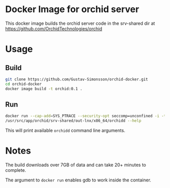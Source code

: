 # Docker Image for orchid server

This docker image builds the orchid server code in the srv-shared dir at https://github.com/OrchidTechnologies/orchid

# Usage

## Build
```bash
git clone https://github.com/Gustav-Simonsson/orchid-docker.git
cd orchid-docker
docker image build -t orchid:0.1 .
```
## Run

```bash
docker run --cap-add=SYS_PTRACE --security-opt seccomp=unconfined -i -t orchid:0.1 /bin/bash
/usr/src/app/orchid/srv-shared/out-lnx/x86_64/orchidd --help
```

This will print available `orchidd` command line arguments.

# Notes

The build downloads over 7GB of data and can take 20+ minutes to complete.

The argument to `docker run` enables gdb to work inside the container.
